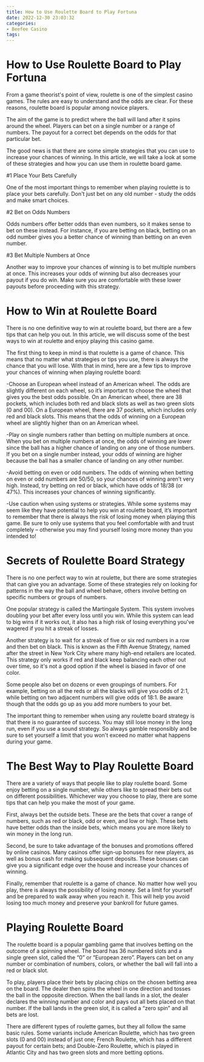 ```yaml
---
title: How to Use Roulette Board to Play Fortuna
date: 2022-12-30 23:03:32
categories:
- Beefee Casino
tags:
---
```



#  How to Use Roulette Board to Play Fortuna

From a game theorist's point of view, roulette is one of the simplest casino games. The rules are easy to understand and the odds are clear. For these reasons, roulette board is popular among novice players.

The aim of the game is to predict where the ball will land after it spins around the wheel. Players can bet on a single number or a range of numbers. The payout for a correct bet depends on the odds for that particular bet.

The good news is that there are some simple strategies that you can use to increase your chances of winning. In this article, we will take a look at some of these strategies and how you can use them in roulette board game.

#1 Place Your Bets Carefully

One of the most important things to remember when playing roulette is to place your bets carefully. Don't just bet on any old number - study the odds and make smart choices.

#2 Bet on Odds Numbers

Odds numbers offer better odds than even numbers, so it makes sense to bet on these instead. For instance, if you are betting on black, betting on an odd number gives you a better chance of winning than betting on an even number.

#3 Bet Multiple Numbers at Once

Another way to improve your chances of winning is to bet multiple numbers at once. This increases your odds of winning but also decreases your payout if you do win. Make sure you are comfortable with these lower payouts before proceeding with this strategy.

#  How to Win at Roulette Board

There is no one definitive way to win at roulette board, but there are a few tips that can help you out. In this article, we will discuss some of the best ways to win at roulette and enjoy playing this casino game.

The first thing to keep in mind is that roulette is a game of chance. This means that no matter what strategies or tips you use, there is always the chance that you will lose. With that in mind, here are a few tips to improve your chances of winning when playing roulette board:

-Choose an European wheel instead of an American wheel. The odds are slightly different on each wheel, so it’s important to choose the wheel that gives you the best odds possible. On an American wheel, there are 38 pockets, which includes both red and black slots as well as two green slots (0 and 00). On a European wheel, there are 37 pockets, which includes only red and black slots. This means that the odds of winning on a European wheel are slightly higher than on an American wheel.

-Play on single numbers rather than betting on multiple numbers at once. When you bet on multiple numbers at once, the odds of winning are lower since the ball has a higher chance of landing on any one of those numbers. If you bet on a single number instead, your odds of winning are higher because the ball has a smaller chance of landing on any other number.

-Avoid betting on even or odd numbers. The odds of winning when betting on even or odd numbers are 50/50, so your chances of winning aren’t very high. Instead, try betting on red or black, which have odds of 18/38 (or 47%). This increases your chances of winning significantly.

-Use caution when using systems or strategies. While some systems may seem like they have potential to help you win at roulette board, it’s important to remember that there is always the risk of losing money when playing this game. Be sure to only use systems that you feel comfortable with and trust completely – otherwise you may find yourself losing more money than you intended to!

#  Secrets of Roulette Board Strategy

There is no one perfect way to win at roulette, but there are some strategies that can give you an advantage. Some of these strategies rely on looking for patterns in the way the ball and wheel behave, others involve betting on specific numbers or groups of numbers.

One popular strategy is called the Martingale System. This system involves doubling your bet after every loss until you win. While this system can lead to big wins if it works out, it also has a high risk of losing everything you've wagered if you hit a streak of losses.

Another strategy is to wait for a streak of five or six red numbers in a row and then bet on black. This is known as the Fifth Avenue Strategy, named after the street in New York City where many high-end retailers are located. This strategy only works if red and black keep balancing each other out over time, so it's not a good option if the wheel is biased in favor of one color.

Some people also bet on dozens or even groupings of numbers. For example, betting on all the reds or all the blacks will give you odds of 2:1, while betting on two adjacent numbers will give odds of 18:1. Be aware though that the odds go up as you add more numbers to your bet.

The important thing to remember when using any roulette board strategy is that there is no guarantee of success. You may still lose money in the long run, even if you use a sound strategy. So always gamble responsibly and be sure to set yourself a limit that you won't exceed no matter what happens during your game.

#  The Best Way to Play Roulette Board

There are a variety of ways that people like to play roulette board. Some enjoy betting on a single number, while others like to spread their bets out on different possibilities. Whichever way you choose to play, there are some tips that can help you make the most of your game.

First, always bet the outside bets. These are the bets that cover a range of numbers, such as red or black, odd or even, and low or high. These bets have better odds than the inside bets, which means you are more likely to win money in the long run.

Second, be sure to take advantage of the bonuses and promotions offered by online casinos. Many casinos offer sign-up bonuses for new players, as well as bonus cash for making subsequent deposits. These bonuses can give you a significant edge over the house and increase your chances of winning.

Finally, remember that roulette is a game of chance. No matter how well you play, there is always the possibility of losing money. Set a limit for yourself and be prepared to walk away when you reach it. This will help you avoid losing too much money and preserve your bankroll for future games.

#  Playing Roulette Board

The roulette board is a popular gambling game that involves betting on the outcome of a spinning wheel. The board has 36 numbered slots and a single green slot, called the “0” or “European zero”. Players can bet on any number or combination of numbers, colors, or whether the ball will fall into a red or black slot.

To play, players place their bets by placing chips on the chosen betting area on the board. The dealer then spins the wheel in one direction and tosses the ball in the opposite direction. When the ball lands in a slot, the dealer declares the winning number and color and pays out all bets placed on that number. If the ball lands in the green slot, it is called a “zero spin” and all bets are lost.

There are different types of roulette games, but they all follow the same basic rules. Some variants include American Roulette, which has two green slots (0 and 00) instead of just one; French Roulette, which has a different payout for certain bets; and Double-Zero Roulette, which is played in Atlantic City and has two green slots and more betting options.